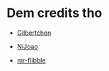 Dem credits tho
================

- [Gilbertchen](https://github.com/gilbertchen)

- [NiJoao](https://github.com/NiJoao)

- [mr-flibble](https://github.com/mr-flibble)

